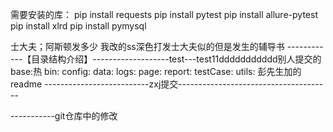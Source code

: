 需要安装的库：
pip install requests
pip install pytest
pip install allure-pytest
pip install xlrd
pip install pymysql

士大夫；阿斯顿发多少
我改的ss深色打发士大夫似的但是发生的辅导书
------------【目录结构介绍】-------------------test---test11ddddddddddd别人提交的
base:热
bin:
config:
data:
logs:
page:
report:
testCase:
utils:
彭先生加的readme
--------------------------zxj提交--------------------------------------


-----------git仓库中的修改
